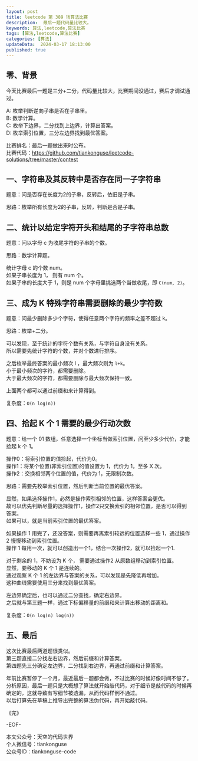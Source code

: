 ```yaml
---
layout: post  
title: leetcode 第 389 场算法比赛 
description:  最后一题代码量比较大。  
keywords: 算法,leetcode,算法比赛  
tags: [算法,leetcode,算法比赛]  
categories: [算法]  
updateData:  2024-03-17 18:13:00  
published: true  
---
```



## 零、背景  


今天比赛最后一题是三分+二分，代码量比较大，比赛期间没通过，赛后才调试通过。  


A: 枚举判断逆向子串是否在子串里。  
B: 数学计算。  
C: 枚举下边界，二分找到上边界，计算出答案。  
D: 枚举索引位置，三分左边界找到最优答案。  


比赛排名：最后一题做出来时公布。  
比赛代码：https://github.com/tiankonguse/leetcode-solutions/tree/master/contest  


## 一、字符串及其反转中是否存在同一子字符串  


题意：问是否存在长度为2的子串，反转后，依旧是子串。  


思路：枚举所有长度为2的子串，反转，判断是否是子串。  



## 二、统计以给定字符开头和结尾的子字符串总数  


题意：问以字母 c 为收尾字符的子串的个数。  


思路：数学计算题。  


统计字母 c 的个数 num。  
如果子串长度为 1， 则有 num 个。  
如果子串的长度大于 1，则是 num 个字母里挑选两个当做收尾，即 `C(num, 2)`。  


## 三、成为 K 特殊字符串需要删除的最少字符数


题意：问最少删除多少个字符，使得任意两个字符的频率之差不超过 k。  


思路：枚举+二分。  


可以发现，至于统计的字符个数有关系，与字符自身没有关系。  
所以需要先统计字符的个数，并对个数进行排序。  


之后枚举最终答案的最小频次 l ，最大频次则为 `l+k`。  
小于最小频次的字符，都需要删除。  
大于最大频次的字符，都需要删除与最大频次保持一致。  


上面两个都可以通过前缀和来计算得到。  


复杂度：`O(n log(n))`  



## 四、拾起 K 个 1 需要的最少行动次数  


题意：给一个 01 数组，任意选择一个坐标当做索引位置，问至少多少代价，才能捡起 k 个 1。  


操作0：将索引位置的值捡起，代价为0。   
操作1：将某个位置(非索引位置)的值设置为 1，代价为 1，至多 X 次。  
操作2：交换相邻两个位置的值，代价为 1，无限制次数。  



思路：需要先枚举索引位置，然后判断当前位置的最优答案。  


显然，如果选择操作1，必然是操作索引相邻的位置，这样答案会更优。  
故可以优先判断尽量的选择操作1，操作2只交换索引的相邻位置，是否可以得到答案。  
如果可以，就是当前索引位置的最优答案。  


如果操作 1 用完了，还没答案，则需要再离索引较远的位置选择一些 1，通过操作 2 慢慢移动到索引位置。  
操作 1 每用一次，就可以创造出一个1，结合一次操作2，就可以捡起一个1.  


对于剩余的 1，不妨设为 K 个， 需要通过操作2 从原数组移动到索引位置。  
显然，要移动的 K 个 1 是连续的。  
通过观察 K 个 1 的左边界与答案的关系，可以发现是先降低再增加。  
这种曲线需要使用三分来找到最优答案。  


左边界确定后，也可以通过二分查找，确定右边界。  
之后就与第三题一样，通过下标偏移量的前缀和来计算出移动的距离和。  


复杂度：`O(n log(n) log(n))`  


## 五、最后  


这次比赛最后两道题很类似。  
第三题直接二分找左右边界，然后前缀和计算答案。  
第四题先三分确定左边界，二分找到右边界，再通过前缀和计算答案。  


年前比赛暂停了一个月，最近最后一题都会做，不过比赛的时候好像时间不够了。  
分析原因，最后一题只是大概想了算法就开始敲代码，对于细节是敲代码的时候再确定的，这就导致有写细节被遗漏，从而代码样例不通过。  
以后打算先在草稿上推导出完整的算法伪代码，再开始敲代码。  


《完》  


-EOF-  



本文公众号：天空的代码世界  
个人微信号：tiankonguse  
公众号ID：tiankonguse-code  
  

